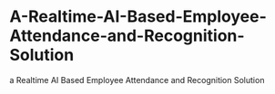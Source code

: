 # A-Realtime-AI-Based-Employee-Attendance-and-Recognition-Solution
 a Realtime AI Based Employee Attendance and Recognition Solution
